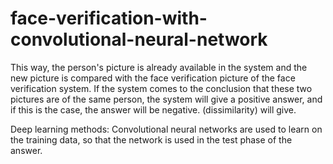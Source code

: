 # face-verification-with-convolutional-neural-network

This way, the person's picture is already available in the system and the new picture is compared with the face verification picture of the face verification system. If the system comes to the conclusion that these two pictures are of the same person, the system will give a positive answer, and if this is the case, the answer will be negative. (dissimilarity) will give.

Deep learning methods: Convolutional neural networks are used to learn on the training data, so that the network is used in the test phase of the answer.
